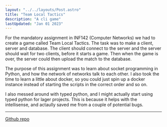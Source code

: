 ```yaml
---
layout: "../../layouts/Post.astro"
title: "Team Local Tactics"
description: "A cli game"
lastUpdated: "Jan 01 2023"
---
```


For the mandatory assignment in INF142 (Computer Networks) we had to create a game called Team Local Tactics. The task was to make a client, server and database. The client should connect to the server and the server should wait for two clients, before it starts a game. Then when the game is over, the server could then upload the match to the database.

The purpose of this assignment was to learn about socket programming in Python, and how the network of networks talk to each other. I also took the time to learn a little about docker, so you could just spin up a docker instance instead of starting the scripts in the correct order and so on.

I also messed around with typed python, and I might actually start using typed python for lager projects. This is because it helps with the intellisense, and actaully saved me from a couple of potential bugs.

---

[Github repo](https://github.com/omfj/team-local-tactics)
